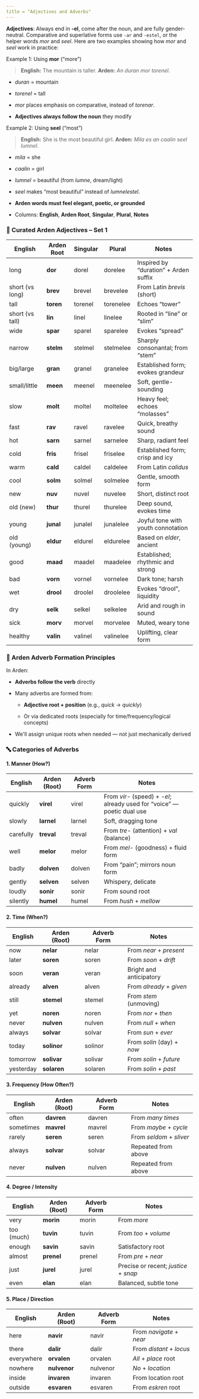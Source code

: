```yaml
---
title = "Adjectives and Adverbs"
---
```

**Adjectives**: Always end in **-el**, come after the noun, and are fully gender-neutral. Comparative and superlative forms use `-ar` and `-estel`, or the helper words *mor* and *seel*.
Here are two examples showing how *mor* and *seel* work in practice:

Example 1: Using **mor** (“more”)

> **English:** The mountain is taller.
> **Arden:** *An duran mor torenel.*

* *duran* = mountain
* *torenel* = tall
* *mor* places emphasis on comparative, instead of *torenar*.

* **Adjectives always follow the noun** they modify

Example 2: Using **seel** (“most”)

> **English:** She is the most beautiful girl.
> **Arden:** *Mila es an caalin seel lumnel.*

* *mila* = she
* *caalin* = girl
* *lumnel* = beautiful (from *lumne*, dream/light)
* *seel* makes “most beautiful” instead of *lumnelestel*.

* **Arden words must feel elegant, poetic, or grounded**

* Columns: **English**, **Arden Root**, **Singular**, **Plural**, **Notes**

### **📘 Curated Arden Adjectives – Set 1**

| English | Arden Root | Singular | Plural    | Notes |
| ----- |-----------|---------|-----------|---------|
| long | **dor**   | dorel   | dorelee   |  Inspired by “duration” \+ Arden suffix |
| short (vs long) | **brev**  | brevel  | brevelee  | From Latin *brevis* (short) |
| tall | **toren** | torenel | torenelee |  Echoes “tower” |
| short (vs tall) | **lin**   | linel   | linelee   | Rooted in “line” or “slim” |
| wide | **spar**  | sparel  | sparelee  | Evokes “spread” |
| narrow | **stelm** | stelmel | stelmelee | Sharply consonantal; from “stem” |
| big/large | **gran**  | granel  | granelee  | Established form; evokes grandeur |
| small/little | **meen**  | meenel  | meenelee  | Soft, gentle-sounding |
| slow | **molt**  | moltel  | moltelee  | Heavy feel; echoes “molasses” |
| fast | **rav**   | ravel   | ravelee   | Quick, breathy sound |
| hot | **sarn**  | sarnel  | sarnelee  | Sharp, radiant feel |
| cold | **fris**  | frisel  | friselee  | Established form; crisp and icy |
| warm | **cald**  | caldel  | caldelee  | From Latin *calidus* |
| cool | **solm**  | solmel  | solmelee  | Gentle, smooth form |
| new | **nuv**   | nuvel   | nuvelee   | Short, distinct root |
| old (new) | **thur**  | thurel  | thurelee  | Deep sound, evokes time |
| young | **junal** | junalel | junalelee | Joyful tone with youth connotation |
| old (young) | **eldur** | eldurel | eldurelee | Based on *elder*, ancient |
| good | **maad**  | maadel  | maadelee  | Established; rhythmic and strong |
| bad | **vorn**  | vornel  | vornelee  | Dark tone; harsh |
| wet | **drool** | droolel | droolelee | Evokes “drool”, liquidity |
| dry | **selk**  | selkel  | selkelee  | Arid and rough in sound |
| sick | **morv**  | morvel  | morvelee  | Muted, weary tone |
| healthy | **valin** | valinel | valinelee | Uplifting, clear form |


### **📘 Arden Adverb Formation Principles**

In Arden:

* **Adverbs follow the verb** directly

* Many adverbs are formed from:

    * **Adjective root \+ position** (e.g., *quick* → *quickly*)

    * Or via dedicated roots (especially for time/frequency/logical concepts)

* We'll assign unique roots when needed — not just mechanically derived

### **🔤 Categories of Adverbs**

#### **1\. Manner (How?)**

| English | Arden (Root) | Adverb Form | Notes |
| ----- | ----- | ----- | ----- |
| quickly | **virel** | virel | From *vir-* (speed) \+ *\-el*; already used for “voice” — poetic dual use |
| slowly | **larnel** | larnel | Soft, dragging tone |
| carefully | **treval** | treval | From *tre-* (attention) \+ *val* (balance) |
| well | **melor** | melor | From *mel-* (goodness) \+ fluid form |
| badly | **dolven** | dolven | From “pain”; mirrors noun form |
| gently | **selven** | selven | Whispery, delicate |
| loudly | **sonir** | sonir | From sound root |
| silently | **humel** | humel | From *hush* \+ *mellow* |


#### **2\. Time (When?)**

| English | Arden (Root) | Adverb Form | Notes |
| ----- | ----- | ----- | ----- |
| now | **nelar** | nelar | From *near* \+ *present* |
| later | **soren** | soren | From *soon* \+ *drift* |
| soon | **veran** | veran | Bright and anticipatory |
| already | **alven** | alven | From *already* \+ *given* |
| still | **stemel** | stemel | From *stem* (unmoving) |
| yet | **noren** | noren | From *nor* \+ *then* |
| never | **nulven** | nulven | From *null* \+ *when* |
| always | **solvar** | solvar | From *sun* \+ *ever* |
| today | **solinor** | solinor | From *solin* (day) \+ *now* |
| tomorrow | **solivar** | solivar | From *solin* \+ *future* |
| yesterday | **solaren** | solaren | From *solin* \+ *past* |


#### **3\. Frequency (How Often?)**

| English | Arden (Root) | Adverb Form | Notes |
| ----- | ----- | ----- | ----- |
| often | **davren** | davren | From *many times* |
| sometimes | **mavrel** | mavrel | From *maybe* \+ *cycle* |
| rarely | **seren** | seren | From *seldom* \+ *sliver* |
| always | **solvar** | solvar | Repeated from above |
| never | **nulven** | nulven | Repeated from above |


#### **4\. Degree / Intensity**

| English | Arden (Root) | Adverb Form | Notes |
| ----- | ----- | ----- | ----- |
| very | **morin** | morin | From *more* |
| too (much) | **tuvin** | tuvin | From *too* \+ *volume* |
| enough | **savin** | savin | Satisfactory root |
| almost | **prenel** | prenel | From *pre* \+ *near* |
| just | **jurel** | jurel | Precise or recent; *justice* \+ *snap* |
| even | **elan** | elan | Balanced, subtle tone |


#### **5\. Place / Direction**

| English | Arden (Root) | Adverb Form | Notes |
| ----- | ----- | ----- | ----- |
| here | **navir** | navir | From *navigate* \+ *near* |
| there | **dalir** | dalir | From *distant* \+ *locus* |
| everywhere | **orvalen** | orvalen | *All* \+ *place* root |
| nowhere | **nulvenor** | nulvenor | *No* \+ *location* |
| inside | **invaren** | invaren | From location root |
| outside | **esvaren** | esvaren | From *eskren* root |
